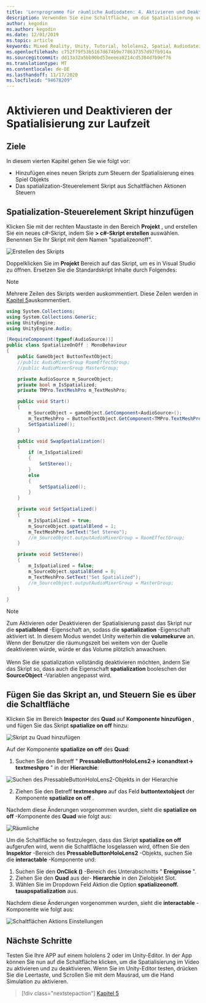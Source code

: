 ```yaml
---
title: 'Lernprogramme für räumliche Audiodaten: 4. Aktivieren und Deaktivieren räumlicher Audiowiedergabe zur Laufzeit'
description: Verwenden Sie eine Schaltfläche, um die Spatialisierung von Audiodaten zur Laufzeit zu aktivieren und zu deaktivieren.
author: kegodin
ms.author: kegodin
ms.date: 12/01/2019
ms.topic: article
keywords: Mixed Reality, Unity, Tutorial, hololens2, Spatial Audiodatei, mrtk, Mixed Reality Toolkit, UWP, Windows 10, HRTF, Head-Related Transfer Function, Reverb, Microsoft spatializer
ms.openlocfilehash: c752f79f53b5167d674b9e778637357d97fb914a
ms.sourcegitcommit: dd13a32a5bb90bd53eeeea8214cd5384d7b9ef76
ms.translationtype: MT
ms.contentlocale: de-DE
ms.lasthandoff: 11/17/2020
ms.locfileid: "94678209"
---
```

# <a name="enabling-and-disabling-spatialization-at-run-time"></a>Aktivieren und Deaktivieren der Spatialisierung zur Laufzeit

## <a name="objectives"></a>Ziele
In diesem vierten Kapitel gehen Sie wie folgt vor:
* Hinzufügen eines neuen Skripts zum Steuern der Spatialisierung eines Spiel Objekts
* Das spatialization-Steuerelement Skript aus Schaltflächen Aktionen Steuern

## <a name="add-spatialization-control-script"></a>Spatialization-Steuerelement Skript hinzufügen
Klicken Sie mit der rechten Maustaste in den Bereich **Projekt** , und erstellen Sie ein neues c#-Skript, indem Sie **> c#-Skript erstellen** auswählen. Benennen Sie Ihr Skript mit dem Namen "spatializeonoff".

![Erstellen des Skripts](images/spatial-audio/create-script.png)

Doppelklicken Sie im **Projekt** Bereich auf das Skript, um es in Visual Studio zu öffnen. Ersetzen Sie die Standardskript Inhalte durch Folgendes:

> [!NOTE]
> Mehrere Zeilen des Skripts werden auskommentiert. Diese Zeilen werden in [Kapitel 5](unity-spatial-audio-ch5.md)auskommentiert.

```c#
using System.Collections;
using System.Collections.Generic;
using UnityEngine;
using UnityEngine.Audio;

[RequireComponent(typeof(AudioSource))]
public class SpatializeOnOff : MonoBehaviour
{
    public GameObject ButtonTextObject;
    //public AudioMixerGroup RoomEffectGroup;
    //public AudioMixerGroup MasterGroup;

    private AudioSource m_SourceObject;
    private bool m_IsSpatialized;
    private TMPro.TextMeshPro m_TextMeshPro;

    public void Start()
    {
        m_SourceObject = gameObject.GetComponent<AudioSource>();
        m_TextMeshPro = ButtonTextObject.GetComponent<TMPro.TextMeshPro>();
        SetSpatialized();
    }

    public void SwapSpatialization()
    {
        if (m_IsSpatialized)
        {
            SetStereo();
        }
        else
        {
            SetSpatialized();
        }
    }

    private void SetSpatialized()
    {
        m_IsSpatialized = true;
        m_SourceObject.spatialBlend = 1;
        m_TextMeshPro.SetText("Set Stereo");
        //m_SourceObject.outputAudioMixerGroup = RoomEffectGroup;
    }

    private void SetStereo()
    {
        m_IsSpatialized = false;
        m_SourceObject.spatialBlend = 0;
        m_TextMeshPro.SetText("Set Spatialized");
        //m_SourceObject.outputAudioMixerGroup = MasterGroup;
    }

}
```

> [!NOTE]
> Zum Aktivieren oder Deaktivieren der Spatialisierung passt das Skript nur die **spatialblend** -Eigenschaft an, sodass die **spatialization** -Eigenschaft aktiviert ist. In diesem Modus wendet Unity weiterhin die **volumekurve** an. Wenn der Benutzer die räumungszeit bei weitem von der Quelle deaktivieren würde, würde er das Volume plötzlich anwachsen. <br> <br>
> Wenn Sie die spatialization vollständig deaktivieren möchten, ändern Sie das Skript so, dass auch die Eigenschaft **spatialization** booleschen der **SourceObject** -Variablen angepasst wird.

## <a name="attach-your-script-and-drive-it-from-the-button"></a>Fügen Sie das Skript an, und Steuern Sie es über die Schaltfläche
Klicken Sie im Bereich **Inspector** des **Quad** auf **Komponente hinzufügen** , und fügen Sie das Skript **spatialize on off** hinzu:

![Skript zu Quad hinzufügen](images/spatial-audio/add-script-to-quad.png)

Auf der Komponente **spatialize on off** des **Quad**:
1. Suchen Sie den Betreff " **PressableButtonHoloLens2-> iconandtext-> textmeshpro** " in der **Hierarchie**:

![Suchen des PressableButtonHoloLens2-Objekts in der Hierarchie](images/spatial-audio/pressable-button-object.png)

2. Ziehen Sie den Betreff **textmeshpro** auf das Feld **buttontextobject** der Komponente **spatialize on off** .

Nachdem diese Änderungen vorgenommen wurden, sieht die **spatialize on off** -Komponente des **Quad** wie folgt aus:

![Räumliche](images/spatial-audio/spatialize-on-off-basic.png)

Um die Schaltfläche so festzulegen, dass das Skript **spatialize on off** aufgerufen wird, wenn die Schaltfläche losgelassen wird, öffnen Sie den **Inspektor** -Bereich des **PressableButtonHoloLens2** -Objekts, suchen Sie die **interactable** -Komponente und:
1. Suchen Sie den **OnClick ()** -Bereich des Unterabschnitts " **Ereignisse** ".
2. Ziehen Sie den **Quad** aus der- **Hierarchie** in den Zielobjekt Slot.
3. Wählen Sie im Dropdown Feld Aktion die Option **spatializeonoff. tauapspatialization** aus.

Nachdem diese Änderungen vorgenommen wurden, sieht die **interactable** -Komponente wie folgt aus:

![Schaltflächen Aktions Einstellungen](images/spatial-audio/button-action-settings.png)

## <a name="next-steps"></a>Nächste Schritte
Testen Sie Ihre APP auf einem hololens 2 oder im Unity-Editor. In der App können Sie nun auf die Schaltfläche klicken, um die Spatialisierung im Video zu aktivieren und zu deaktivieren. Wenn Sie im Unity-Editor testen, drücken Sie die Leertaste, und Scrollen Sie mit dem Mausrad, um die Hand Simulation zu aktivieren. 

> [!div class="nextstepaction"]
> [Kapitel 5](unity-spatial-audio-ch5.md) 

